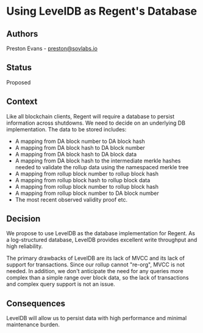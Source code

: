 # Using LevelDB as Regent's Database

## Authors

Preston Evans - preston@sovlabs.io

## Status

Proposed

## Context

Like all blockchain clients, Regent will require a database to persist information across shutdowns. We need to decide on an underlying DB implementation. The data to be stored includes:

- A mapping from DA block number to DA block hash
- A mapping from DA block hash to DA block number
- A mapping from DA block hash to DA block data
- A mapping from DA block hash to the intermediate merkle hashes needed to validate the rollup data using the namespaced merkle tree
- A mapping from rollup block number to rollup block hash
- A mapping from rollup block hash to rollup block data
- A mapping from rollup block number to rollup block hash
- A mapping from rollup block number to DA block number
- The most recent observed validity proof
  etc.

## Decision

We propose to use LevelDB as the database implementation for Regent. As a log-structured database, LevelDB provides excellent write throughput and high reliability.

The primary drawbacks of LevelDB are its lack of MVCC and its lack of support for transactions. Since our rollup cannot "re-org", MVCC is not needed. In addition, we don't anticipate the need for any queries more complex than a simple range over block data, so the lack of transactions and complex query support is not an issue.

## Consequences

LevelDB will allow us to persist data with high performance and minimal maintenance burden.
